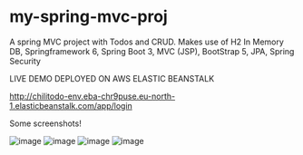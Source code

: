 # my-spring-mvc-proj
A spring MVC project with Todos and CRUD.
Makes use of H2 In Memory DB, Springframework 6, Spring Boot 3, MVC (JSP), BootStrap 5, JPA, Spring Security

LIVE DEMO DEPLOYED ON AWS ELASTIC BEANSTALK

http://chilitodo-env.eba-chr9puse.eu-north-1.elasticbeanstalk.com/app/login

Some screenshots!

![image](https://user-images.githubusercontent.com/45339645/224838730-665499cc-6c01-431b-ab8f-40ba8d2be914.png)
![image](https://user-images.githubusercontent.com/45339645/224807346-e442b492-7dad-436d-8e7a-fcda70b2382f.png)
![image](https://user-images.githubusercontent.com/45339645/224807397-43b11613-6cc2-49c9-8b73-177ef60583e4.png)
![image](https://user-images.githubusercontent.com/45339645/224807439-22246da2-11f3-45b5-a938-538e7e23b2a8.png)

